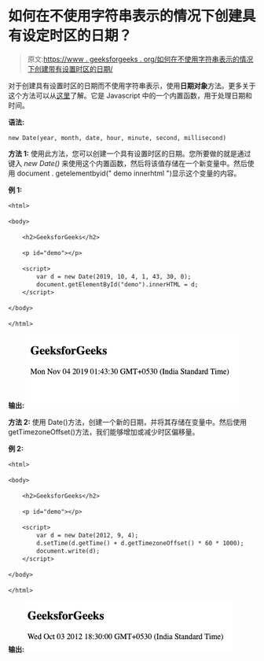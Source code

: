 # 如何在不使用字符串表示的情况下创建具有设定时区的日期？

> 原文:[https://www . geeksforgeeks . org/如何在不使用字符串表示的情况下创建带有设置时区的日期/](https://www.geeksforgeeks.org/how-to-create-a-date-with-a-set-timezone-without-using-a-string-representation/)

对于创建具有设置时区的日期而不使用字符串表示，使用**日期对象**方法。更多关于这个方法可以从[这里](https://www.geeksforgeeks.org/javascript-date-objects/)了解。它是 Javascript 中的一个内置函数，用于处理日期和时间。

**语法:**

```
new Date(year, month, date, hour, minute, second, millisecond)
```

**方法 1:**
使用此方法，您可以创建一个具有设置时区的日期。您所要做的就是通过键入 *new Date()* 来使用这个内置函数，然后将该值存储在一个新变量中。然后使用 document . getelementbyid(" demo innerhtml ")显示这个变量的内容。

**例 1:**

```
<html>

<body>

    <h2>GeeksforGeeks</h2>

    <p id="demo"></p>

    <script>
        var d = new Date(2019, 10, 4, 1, 43, 30, 0);
        document.getElementById("demo").innerHTML = d;
    </script>

</body>

</html>
```

**输出:**
![](img/0713b0c68a2ebb3b47b1fa52a6336657.png)

**方法 2:**
使用 Date()方法，创建一个新的日期，并将其存储在变量中。然后使用 getTimezoneOffset()方法，我们能够增加或减少时区偏移量。

**例 2:**

```
<html>

<body>

    <h2>GeeksforGeeks</h2>

    <p id="demo"></p>

    <script>
        var d = new Date(2012, 9, 4);
        d.setTime(d.getTime() + d.getTimezoneOffset() * 60 * 1000);
        document.write(d);
    </script>

</body>

</html>
```

**输出:**
![](img/16949de5f6e1bb1b77cddade4c7661b3.png)